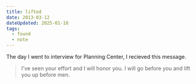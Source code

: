```yaml
---
title: lifted
date: 2013-03-12
dateUpdated: 2025-01-18
tags:
  - found
  - note
---
```


The day I went to interview for Planning Center, I recieved this message.  

> I've seen your effort and I will honor you. I will go before you and lift you up before men.
